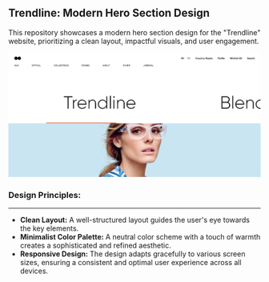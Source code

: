 ## Trendline: Modern Hero Section Design

This repository showcases a modern hero section design for the "Trendline" website, prioritizing a clean layout, impactful visuals, and user engagement. 

![Landscape Screenshot](docs/Image/TrendlineSS.png)

### Design Principles:
---

* **Clean Layout:**  A well-structured layout guides the user's eye towards the key elements.
* **Minimalist Color Palette:** A neutral color scheme with a touch of warmth creates a sophisticated and refined aesthetic.
* **Responsive Design:** The design adapts gracefully to various screen sizes, ensuring a consistent and optimal user experience across all devices.
